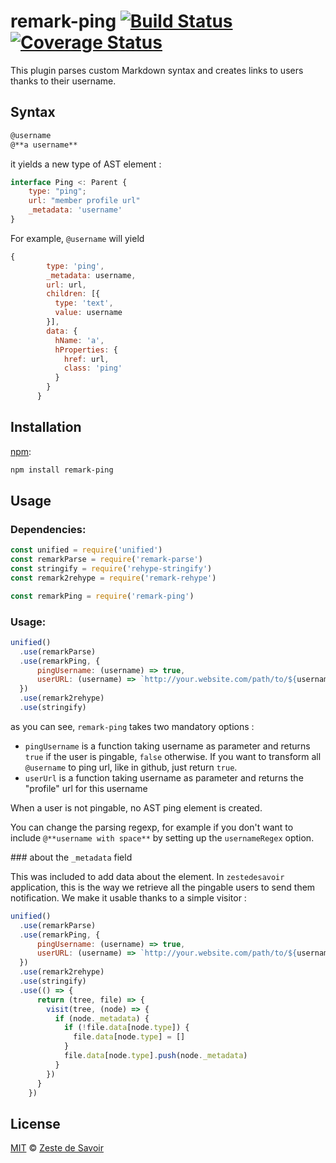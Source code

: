 # remark-ping [![Build Status][build-badge]][build-status] [![Coverage Status][coverage-badge]][coverage-status]

This plugin parses custom Markdown syntax and creates links to users thanks to their username.

## Syntax

```markdown
@username
@**a username**

```
it yields a new type of AST element :

```javascript
interface Ping <: Parent {
    type: "ping";
    url: "member profile url"
    _metadata: 'username'
}
```

For example, `@username` will yield 
```javascript
{
        type: 'ping',
        _metadata: username,
        url: url,
        children: [{
          type: 'text',
          value: username
        }],
        data: {
          hName: 'a',
          hProperties: {
            href: url,
            class: 'ping'
          }
        }
      }
```


## Installation

[npm][npm]:

```bash
npm install remark-ping
```

## Usage


### Dependencies:

```javascript
const unified = require('unified')
const remarkParse = require('remark-parse')
const stringify = require('rehype-stringify')
const remark2rehype = require('remark-rehype')

const remarkPing = require('remark-ping')
```

### Usage:

```javascript
unified()
  .use(remarkParse)
  .use(remarkPing, {
      pingUsername: (username) => true,
      userURL: (username) => `http://your.website.com/path/to/${username}`
  })
  .use(remark2rehype)
  .use(stringify)
```

as you can see, `remark-ping` takes two mandatory options :

- `pingUsername` is a function taking username as parameter and returns `true` if the user is pingable, `false` otherwise. If you want to transform all `@username` to ping url, like in github, just return `true`.
- `userUrl` is a function taking username as parameter and returns the "profile" url for this username

When a user is not pingable, no AST ping element is created.

You can change the parsing regexp, for example if you don't want to include `@**username with space**` by setting up the `usernameRegex` option.

### about the `_metadata` field

This was included to add data about the element. In `zestedesavoir` application, this is the way we retrieve all the pingable users to send them notification.
We make it usable thanks to a simple visitor : 

```javascript
unified()
  .use(remarkParse)
  .use(remarkPing, {
      pingUsername: (username) => true,
      userURL: (username) => `http://your.website.com/path/to/${username}`
  })
  .use(remark2rehype)
  .use(stringify)
  .use(() => {
      return (tree, file) => {
        visit(tree, (node) => {
          if (node._metadata) {
            if (!file.data[node.type]) {
              file.data[node.type] = []
            }
            file.data[node.type].push(node._metadata)
          }
        })
      }
    })
```

## License

[MIT][license] © [Zeste de Savoir][zds]

<!-- Definitions -->

[build-badge]: https://img.shields.io/travis/zestedesavoir/zmarkdown.svg

[build-status]: https://travis-ci.org/zestedesavoir/zmarkdown

[coverage-badge]: https://img.shields.io/coveralls/zestedesavoir/zmarkdown.svg

[coverage-status]: https://coveralls.io/github/zestedesavoir/zmarkdown

[license]: https://github.com/zestedesavoir/zmarkdown/blob/master/packages/remark-ping/LICENSE-MIT

[zds]: https://zestedesavoir.com

[npm]: https://www.npmjs.com/package/remark-ping

[mdast]: https://github.com/syntax-tree/mdast/blob/master/readme.md

[remark]: https://github.com/wooorm/remark

[rehype]: https://github.com/wooorm/rehype
